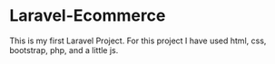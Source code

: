 # Laravel-Ecommerce
This is my first Laravel Project. For this project I have used html, css, bootstrap, php, and a little js.
